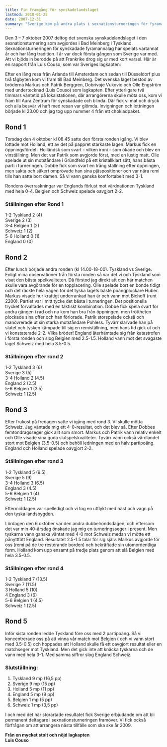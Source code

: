 ```yaml
---
title: Fin framgång för synskadelandslaget
lastmod: 2010-01-25
date: 2007-12-31
summary: "Sverige kom på andra plats i sexnationsturneringen för fyramannalag som spelades i Tyskland den 4-6 oktober. Värdlandet vann tack vare bättre partipoäng. Sverige vann mot Holland, Belgien, Schweiz och Storbritannien, och spelade 2-2 mot tyskarna. De svenska poängen fördelades enligt följande: \nMarkus Berggren 5,0/5 \nPatrik Berggren 4,5/5 \nDobrivoje Vukovic 2,5/5 \nOlle Engström 3,0/5 \n Sexnationersturneringen, lagkapten Luis Cousos rapport."
---
```


Den 3 – 7 oktober 2007 deltog det svenska synskadelandslaget i den sexnationsturnering som avgjordes i Bad Meinberg i Tyskland. Sexnationsturneringen för synskadade fyramannalag har spelats vartannat år och har lång tradition. I år var dock första gången som Sverige var med. Att vi bjöds in berodde på att Frankrike drog sig ur med kort varsel. Här är en rapport från Luis Couso, som var Sveriges lagkapten:

Efter en lång resa från Arlanda till Amsterdam och sedan till Düsseldorf plus två tågbyten kom vi fram till Bad Meinberg. Det svenska laget bestod av bröderna Markus och Patrik Berggren, Dobrivoje Vukovic och Olle Engström med undertecknad (Luis Couso) som lagkapten. Efter ytterligare två timmars väntetid på lokalstationen, där arrangörerna skulle möta oss, kom vi fram till Aura Zentrum för synskadade och blinda. Där fick vi mat och dryck och alla besvär vi haft med resan var glömda. Invigningen och lottningen började kl 23.00 och jag tog upp nummer 4 från ett chokladpaket.

Rond 1
----------

Torsdag den 4 oktober kl 08.45 satte den första ronden igång. Vi blev lottade mot Holland, ett av det på pappret starkaste lagen. Markus fick en öppningsfördel i Holländsk som svart - vilken ironi - som ökade och blev en vinställning. Men det var Patrik som avgjorde först, med en lustig matt. Olle spelade ut sin motståndare i Gründfeld på ett kristallklart sätt, hans bästa parti i turneringen. Dobbe fick som svart en trång ställning efter öppningen, men sakta och säkert omprövade han sina pjäspositioner och var nära remi tills han satte bort damen. Så vi vann ganska komfortabelt med 3-1.

Rondens överraskningar var Englands förlust mot värdnationen Tyskland med hela 0-4. Belgien och Schweiz spelade oavgjort 2-2.

### Ställningen efter Rond 1 ###

1-2 Tyskland 2 (4)  
Sverige 2 (3)   
3-4 Belgien 1 (2)   
Schweiz 1 (2)   
5-6 Holland 0 (1)   
England 0 (0)

Rond 2
----------

Efter lunch började andra ronden (kl 14.00-18-00). Tyskland vs Sverige. Enligt mina observationer från första ronden så var det vi och Tyskland som visat den bästa spelkvaliteten. Då förstod jag direkt att den här matchen skulle vara avgörande för en topplacering. Olle spelade bort en bonde tidigt och det räckte hela vägen för det tyska lagets bäste poängplockare Huber. Markus visade hur kraftigt underrankad han är och vann mot Bichoff (runt 2200). Partiet var i mitt tycke det bästa i turneringen. Det positionella trycket förvaltades med en taktiskt kombination. Dobbe fick spela svart för andra gången i rad och nu kom han bra från öppningen, men tröttheten plockade sina offer och han förlorade. Patrik storspelade också och manövrerade ut sin starka motståndare Pohless. Tyvärr slarvade han på slutet och tysken kämpade till sig en remiställning, men hans tid gick ut och vi konstaterade 2-2. Vilka bröder! England återhämtade sig från katastrofen i första ronden och slog Belgien med 2.5-1.5. Holland vann mot det svagaste laget Schweiz med hela 3.5-0.5.

### Ställningen efter rond 2 ###

1-2 Tyskland 3 (6)   
Sverige 3 (5)   
3-4 Holland 2 (4.5)   
England 2 (2.5)   
5-6 Belgien 1 (3.5)   
Schweiz 1 (2.5)

Rond 3
----------

Efter frukost på fredagen satte vi igång med rond 3. Vi skulle mötta Schweiz. Jag väntade mig ett 4-0-resultat, och det blev så. Efter Dobbes femtondragsseger gick allt som smort. Markus och Patrik vann relativ enkelt och Olle visade sina goda slutspelskvaliteter. Tyvärr vann också värdlandet stort mot Belgien (3.5-0.5) och behöll ledningen med en halv partipoäng. England och Holland spelade oavgjort 2-2.

### Ställningen efter rond 3 ###

1-2 Tyskland 5 (9.5)   
Sverige 5 (9)   
3-4 Holland 3 (6.5)   
England 3 (4.5)   
5-6 Belgien 1 (4)   
Schweiz 1 (2.5)

Eftermiddagen var spelledigt och vi tog en utflykt med häst och vagn på den tyska landsbygden.

Lördagen den 6 oktober var den andra dubbelrondsdagen, och eftersom det var min 40-årsdag önskade jag mig en turneringsseger i present. Men tyskarna vann ganska väntat med 4-0 mot Schweiz medan vi mötte ett pånyttfött England. Resultatet 2.5-1.5 talar för sig själv. Markus avgjorde för oss (remi på de tre resterande borden) och bekräftade sin utomordentliga form. Holland kom upp ensamt på tredje plats genom att slå Belgien med hela 3.5-0.5.

### Ställningen efter rond 4 ###

1-2 Tyskland 7 (13.5)   
Sverige 7 (11.5)   
3 Holland 5 (10)   
4 England 3 (6)   
5-6 Belgien 1 (4.5)   
Schweiz 1 (2.5)

Rond 5
----------

Inför sista ronden ledde Tyskland före oss med 2 partipoäng. Så vi koncentrerade oss på att vinna vår match mot Belgien ( och vi vann stort med 3.5-0.5) och hoppades att Holland skulle få ett oavgjort resultat eller en matchseger mot Tyskland. Men det gick inte att knäcka tyskarna och de vann med hela 3-1. Med samma siffror slog England Schweiz.

### Slutställning: ###

1. Tyskland 9 mp (16,5 pp)
2. Sverige 9 mp (15 pp)
3. Holland 5 mp (11 pp)
4. England 5 mp (9 pp)
5. Belgien 1 mp (5 pp)
6. Schweiz 1 mp (3,5 pp)

I och med det här storartade resultatet fick Sverige erbjudande om att bli permanent deltagare i sexnationsturneringen framöver. Vi fick också förfrågan om att arrangera nästa tillfälle som ska ske år 2009.

**Från en mycket stolt och nöjd lagkapten  
Luis Couso**